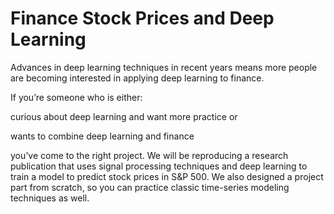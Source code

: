 # Finance Stock Prices and Deep Learning

Advances in deep learning techniques in recent years means more people are becoming interested in applying deep learning to finance. 

If you’re someone who is either:

curious about deep learning and want more practice or

wants to combine deep learning and finance

you’ve come to the right project. We will be reproducing a research publication that uses signal processing techniques and deep learning to train a model to predict stock prices in S&P 500. We also designed a project part from scratch, so you can practice classic time-series modeling techniques as well. 
